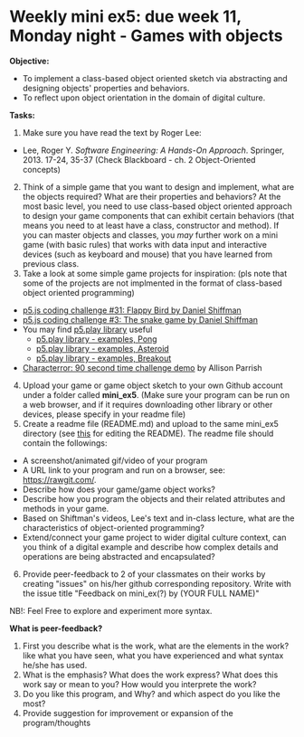 # Weekly mini ex5: due week 11, Monday night - Games with objects

**Objective:**
- To implement a class-based object oriented sketch via abstracting and designing objects' properties and behaviors. 
- To reflect upon object orientation in the domain of digital culture.

**Tasks:**
1. Make sure you have read the text by Roger Lee: 
- Lee, Roger Y. *Software Engineering: A Hands-On Approach*. Springer, 2013. 17-24, 35-37 (Check Blackboard - ch. 2 Object-Oriented concepts)
2. Think of a simple game that you want to design and implement, what are the objects required? What are their properties and behaviors? At the most basic level, you need to use class-based object oriented approach to design your game components that can exhibit certain behaviors (that means you need to at least have a class, constructor and method). If you can master objects and classes, you *may* further work on a mini game (with basic rules) that works with data input and interactive devices (such as keyboard and mouse) that you have learned from previous class.
3. Take a look at some simple game projects for inspiration: (pls note that some of the projects are not implmented in the format of class-based object oriented programming)
- [p5.js coding challenge #31: Flappy Bird by Daniel Shiffman](https://www.youtube.com/watch?v=cXgA1d_E-jY)
- [p5.js coding challenge #3: The snake game by Daniel Shiffman](https://www.youtube.com/watch?v=AaGK-fj-BAM)
- You may find [p5.play library](http://p5play.molleindustria.org/) useful
  - [p5.play library - examples, Pong](http://p5play.molleindustria.org/examples/index.html?fileName=pong.js)
  - [p5.play library - examples, Asteroid](http://p5play.molleindustria.org/examples/index.html?fileName=asteroids.js)
  - [p5.play library - examples, Breakout](http://p5play.molleindustria.org/examples/index.html?fileName=breakout.js)
- [Characterror: 90 second time challenge demo](http://characterror.decontextualize.com/) by Allison Parrish
4. Upload your game or game object sketch to your own Github account under a folder called **mini_ex5**. (Make sure your program can be run on a web browser, and if it requires downloading other library or other devices, please specify in your readme file) 
5. Create a readme file (README.md) and upload to the same mini_ex5 directory (see [this](https://github.com/adam-p/markdown-here/wiki/Markdown-Cheatsheet) for editing the README). The readme file should contain the followings:
- A screenshot/animated gif/video of your program
- A URL link to your program and run on a browser, see: https://rawgit.com/.
- Describe how does your game/game object works? 
- Describe how you program the objects and their related attributes and methods in your game.
- Based on Shiftman's videos, Lee's text and in-class lecture, what are the characteristics of object-oriented programming?
- Extend/connect your game project to wider digital culture context, can you think of a digital example and describe how complex details and operations are being abstracted and encapsulated?  
6. Provide peer-feedback to 2 of your classmates on their works by creating "issues" on his/her github corresponding repository. Write with the issue title "Feedback on mini_ex(?) by (YOUR FULL NAME)"

NB!: Feel Free to explore and experiment more syntax.

**What is peer-feedback?**
1. First you describe what is the work, what are the elements in the work? like what you have seen, what you have experienced and what syntax he/she has used.
2. What is the emphasis? What does the work express? What does this work say or mean to you? How would you interprete the work?
3. Do you like this program, and Why? and which aspect do you like the most? 
4. Provide suggestion for improvement or expansion of the program/thoughts
